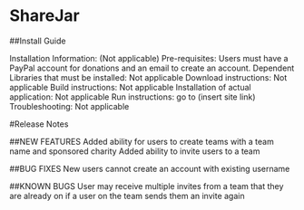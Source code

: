 # ShareJar

##Install Guide 

Installation Information: (Not applicable) 
Pre-requisites: Users must have a PayPal account for donations and an email to create an account. 
Dependent Libraries that must be installed: Not applicable
Download instructions: Not applicable
Build instructions: Not applicable
Installation of actual application: Not applicable
Run instructions: go to (insert site link)
Troubleshooting: Not applicable

#Release Notes

##NEW FEATURES 
    Added ability for users to create teams with a team name and sponsored charity
    Added ability to invite users to a team

##BUG FIXES 
    New users cannot create an account with existing username

##KNOWN BUGS 
    User may receive multiple invites from a team that they are already on if a user on the team sends them an invite again
